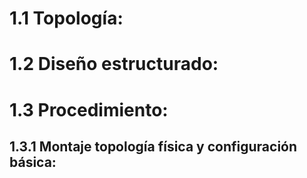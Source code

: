 # 1.1 Topología:
# 1.2 Diseño estructurado:
# 1.3 Procedimiento:
## 1.3.1 Montaje topología física y configuración básica:

